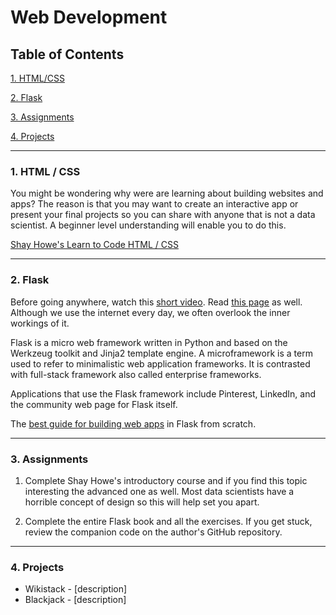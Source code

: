 # Web Development

## Table of Contents

[1. HTML/CSS](#section-a)

[2. Flask](#section-b)

[3. Assignments](#section-c)

[4. Projects](#section-d)

---

### <a name="section-a"></a>1. HTML / CSS

You might be wondering why were are learning about building websites and apps? The reason is that you may want to create an interactive app or present your final projects so you can share with anyone that is not a data scientist. A beginner level understanding will enable you to do this.

[Shay Howe's Learn to Code HTML / CSS](http://learn.shayhowe.com/)

---

### <a name="section-b"></a>2. Flask

Before going anywhere, watch this [short video](https://www.youtube.com/watch?v=7_LPdttKXPc). Read [this page](https://web.stanford.edu/class/msande91si/www-spr04/readings/week1/InternetWhitepaper.htm) as well. Although we use the internet every day, we often overlook the inner workings of it.

Flask is a micro web framework written in Python and based on the Werkzeug toolkit and Jinja2 template engine. A microframework is a term used to refer to minimalistic web application frameworks. It is contrasted with full-stack framework also called enterprise frameworks.

Applications that use the Flask framework include Pinterest, LinkedIn, and the community web page for Flask itself.

The [best guide for building web apps](resources/flask_web_dev.pdf) in Flask from scratch.

---

### <a name="section-c"></a>3. Assignments

1. Complete Shay Howe's introductory course and if you find this topic interesting the advanced one as well. Most data scientists have a horrible concept of design so this will help set you apart.

2. Complete the entire Flask book and all the exercises. If you get stuck, review the companion code on the author's GitHub repository.

---

### <a name="section-d"></a>4. Projects

- Wikistack - [description]
- Blackjack - [description]
